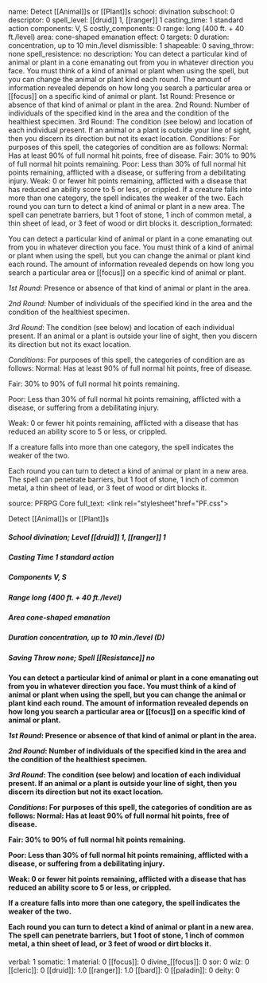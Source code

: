 name: Detect [[Animal]]s or [[Plant]]s
school: divination
subschool: 0
descriptor: 0
spell_level: [[druid]] 1, [[ranger]] 1
casting_time: 1 standard action
components: V, S
costly_components: 0
range: long (400 ft. + 40 ft./level)
area: cone-shaped emanation
effect: 0
targets: 0
duration: concentration, up to 10 min./level
dismissible: 1
shapeable: 0
saving_throw: none
spell_resistence: no
description: You can detect a particular kind of animal or plant in a cone emanating out from you in whatever direction you face. You must think of a kind of animal or plant when using the spell, but you can change the animal or plant kind each round. The amount of information revealed depends on how long you search a particular area or [[focus]] on a specific kind of animal or plant. 1st Round: Presence or absence of that kind of animal or plant in the area. 2nd Round: Number of individuals of the specified kind in the area and the condition of the healthiest specimen. 3rd Round: The condition (see below) and location of each individual present. If an animal or a plant is outside your line of sight, then you discern its direction but not its exact location. Conditions: For purposes of this spell, the categories of condition are as follows: Normal: Has at least 90% of full normal hit points, free of disease. Fair: 30% to 90% of full normal hit points remaining. Poor: Less than 30% of full normal hit points remaining, afflicted with a disease, or suffering from a debilitating injury. Weak: 0 or fewer hit points remaining, afflicted with a disease that has reduced an ability score to 5 or less, or crippled. If a creature falls into more than one category, the spell indicates the weaker of the two. Each round you can turn to detect a kind of animal or plant in a new area. The spell can penetrate barriers, but 1 foot of stone, 1 inch of common metal, a thin sheet of lead, or 3 feet of wood or dirt blocks it.
description_formated: <p>You can detect a particular kind of animal or plant in a cone emanating out from you in whatever direction you face. You must think of a kind of animal or plant when using the spell, but you can change the animal or plant kind each round. The amount of information revealed depends on how long you search a particular area or [[focus]] on a specific kind of animal or plant.</p><p><i>1st Round</i>: Presence or absence of that kind of animal or plant in the area.</p><p><i>2nd Round</i>: Number of individuals of the specified kind in the area and the condition of the healthiest specimen.</p><p><i>3rd Round</i>: The condition (see below) and location of each individual present. If an animal or a plant is outside your line of sight, then you discern its direction but not its exact location.</p><p><i>Conditions</i>: For purposes of this spell, the categories of condition are as follows: Normal: Has at least 90% of full normal hit points, free of disease.</p><p>Fair: 30% to 90% of full normal hit points remaining.</p><p>Poor: Less than 30% of full normal hit points remaining, afflicted with a disease, or suffering from a debilitating injury.</p><p>Weak: 0 or fewer hit points remaining, afflicted with a disease that has reduced an ability score to 5 or less, or crippled.</p><p>If a creature falls into more than one category, the spell indicates the weaker of the two.</p><p>Each round you can turn to detect a kind of animal or plant in a new area. The spell can penetrate barriers, but 1 foot of stone, 1 inch of common metal, a thin sheet of lead, or 3 feet of wood or dirt blocks it.</p>
source: PFRPG Core
full_text: <link rel="stylesheet"href="PF.css"><div class="heading"><p class="alignleft">Detect [[Animal]]s or [[Plant]]s</p><div style="clear: both;"></div></div><div><h5><b>School </b>divination; <b>Level </b>[[druid]] 1, [[ranger]] 1</h5><h5><b>Casting Time </b>1 standard action</h5><h5><b>Components </b>V, S</h5><h5><b>Range </b>long (400 ft. + 40 ft./level)</h5><h5><b>Area </b>cone-shaped emanation</h5><h5><b>Duration </b>concentration, up to 10 min./level (D)</h5><h5><b>Saving Throw </b>none; <b>Spell [[Resistance]] </b>no</h5></div><div><h4><p>You can detect a particular kind of animal or plant in a cone emanating out from you in whatever direction you face. You must think of a kind of animal or plant when using the spell, but you can change the animal or plant kind each round. The amount of information revealed depends on how long you search a particular area or [[focus]] on a specific kind of animal or plant.</p><p><i>1st Round</i>: Presence or absence of that kind of animal or plant in the area.</p><p><i>2nd Round</i>: Number of individuals of the specified kind in the area and the condition of the healthiest specimen.</p><p><i>3rd Round</i>: The condition (see below) and location of each individual present. If an animal or a plant is outside your line of sight, then you discern its direction but not its exact location.</p><p><i>Conditions</i>: For purposes of this spell, the categories of condition are as follows: Normal: Has at least 90% of full normal hit points, free of disease.</p><p>Fair: 30% to 90% of full normal hit points remaining.</p><p>Poor: Less than 30% of full normal hit points remaining, afflicted with a disease, or suffering from a debilitating injury.</p><p>Weak: 0 or fewer hit points remaining, afflicted with a disease that has reduced an ability score to 5 or less, or crippled.</p><p>If a creature falls into more than one category, the spell indicates the weaker of the two.</p><p>Each round you can turn to detect a kind of animal or plant in a new area. The spell can penetrate barriers, but 1 foot of stone, 1 inch of common metal, a thin sheet of lead, or 3 feet of wood or dirt blocks it.</p></h4></div>
verbal: 1
somatic: 1
material: 0
[[focus]]: 0
divine_[[focus]]: 0
sor: 0
wiz: 0
[[cleric]]: 0
[[druid]]: 1.0
[[ranger]]: 1.0
[[bard]]: 0
[[paladin]]: 0
deity: 0
